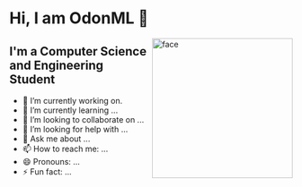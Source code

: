 # Hi, I am OdonML 👋

<img align="right" alt="face" height="250px" src="https://cdn.discordapp.com/attachments/848325427259768902/848338174677876746/odonML.jpg" />

## I'm a Computer Science and Engineering Student  
- 🔭 I’m currently working on.
- 🌱 I’m currently learning ...
- 👯 I’m looking to collaborate on ...
- 🤔 I’m looking for help with ...
- 💬 Ask me about ...
- 📫 How to reach me: ...
- 😄 Pronouns: ...
- ⚡ Fun fact: ...
